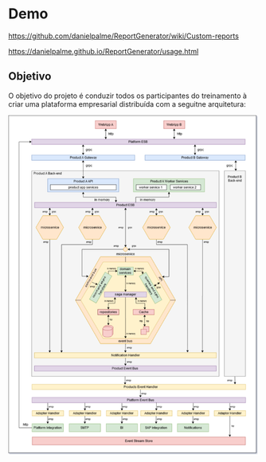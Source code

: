 # Demo

https://github.com/danielpalme/ReportGenerator/wiki/Custom-reports

https://danielpalme.github.io/ReportGenerator/usage.html

## Objetivo

O objetivo do projeto é conduzir todos os participantes do treinamento à criar uma plataforma empresarial distribuída com a seguitne arquitetura:

![Arquitetura](general_architecture.png)